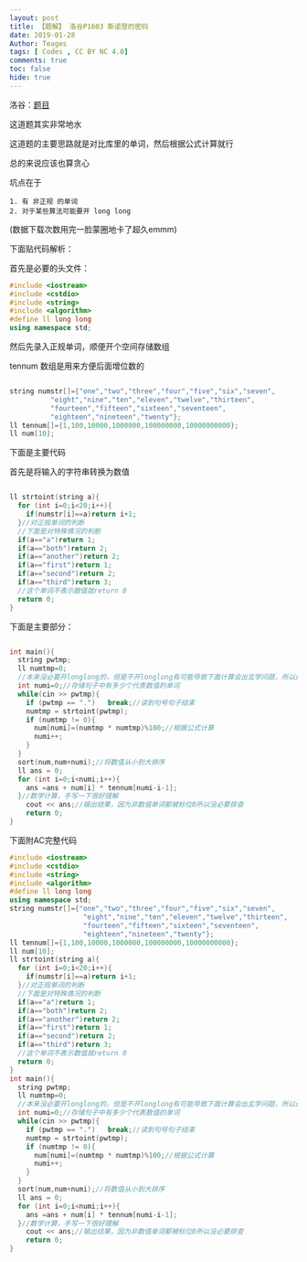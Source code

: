 ```yaml
---
layout: post
title: 【题解】 洛谷P1603 斯诺登的密码
date: 2019-01-28
Author: Teages
tags: [ Codes , CC BY NC 4.0]
comments: true
toc: false
hide: true
---
```



洛谷：[题目](https://www.luogu.org/problemnew/show/P1603)   
<!-- more -->

这道题其实非常地水  
  
这道题的主要思路就是对比库里的单词，然后根据公式计算就行  
  
总的来说应该也算贪心  
  
坑点在于  
  
    1. 有 非正规 的单词  
    2. 对于某些算法可能要开 long long  
  
(数据下载次数用完一脸蒙圈地卡了超久emmm)  
  
下面贴代码解析：  
  
首先是必要的头文件：  
  


```cpp
#include <iostream>
#include <cstdio>
#include <string>
#include <algorithm>
#define ll long long
using namespace std;

```
  
  
然后先录入正规单词，顺便开个空间存储数组  
  
tennum 数组是用来方便后面增位数的  
  
```cpp

string numstr[]={"one","two","three","four","five","six","seven",
          "eight","nine","ten","eleven","twelve","thirteen",
          "fourteen","fifteen","sixteen","seventeen",
          "eighteen","nineteen","twenty"};
ll tennum[]={1,100,10000,1000000,100000000,10000000000};
ll num[10];

```
  
下面是主要代码  
  
首先是将输入的字符串转换为数值  
```cpp

ll strtoint(string a){
  for (int i=0;i<20;i++){
    if(numstr[i]==a)return i+1;
  }//对正规单词的判断
  //下面是对特殊情况的判断
  if(a=="a")return 1;
  if(a=="both")return 2;
  if(a=="another")return 2;
  if(a=="first")return 1;
  if(a=="second")return 2;
  if(a=="third")return 3;
  //这个单词不表示数值就return 0
  return 0;
}

```
  
  
下面是主要部分：  
  
```cpp

int main(){
  string pwtmp;
  ll numtmp=0;
  //本来没必要开longlong的，但是不开longlong有可能导致下面计算会出玄学问题，所以还是浪费下
  int numi=0;//存储句子中有多少个代表数值的单词
  while(cin >> pwtmp){
    if (pwtmp == ".")   break;//读到句号句子结束
    numtmp = strtoint(pwtmp);
    if (numtmp != 0){
      num[numi]=(numtmp * numtmp)%100;//根据公式计算
      numi++;
    }
  }
  sort(num,num+numi);//将数值从小到大排序
  ll ans = 0;
  for (int i=0;i<numi;i++){
    ans =ans + num[i] * tennum[numi-i-1];
  }//数学计算，手写一下很好理解
    cout << ans;//输出结果，因为非数值单词都被标位0所以没必要排查
    return 0;
}
```

下面附AC完整代码  
  

```cpp
#include <iostream>
#include <cstdio>
#include <string>
#include <algorithm>
#define ll long long
using namespace std;
string numstr[]={"one","two","three","four","five","six","seven",
                  "eight","nine","ten","eleven","twelve","thirteen",
                  "fourteen","fifteen","sixteen","seventeen",
                  "eighteen","nineteen","twenty"};
ll tennum[]={1,100,10000,1000000,100000000,10000000000};
ll num[10];
ll strtoint(string a){
  for (int i=0;i<20;i++){
    if(numstr[i]==a)return i+1;
  }//对正规单词的判断
  //下面是对特殊情况的判断
  if(a=="a")return 1;
  if(a=="both")return 2;
  if(a=="another")return 2;
  if(a=="first")return 1;
  if(a=="second")return 2;
  if(a=="third")return 3;
  //这个单词不表示数值就return 0
  return 0;
}
int main(){
  string pwtmp;
  ll numtmp=0;
  //本来没必要开longlong的，但是不开longlong有可能导致下面计算会出玄学问题，所以还是浪费下
  int numi=0;//存储句子中有多少个代表数值的单词
  while(cin >> pwtmp){
    if (pwtmp == ".")   break;//读到句号句子结束
    numtmp = strtoint(pwtmp);
    if (numtmp != 0){
      num[numi]=(numtmp * numtmp)%100;//根据公式计算
      numi++;
    }
  }
  sort(num,num+numi);//将数值从小到大排序
  ll ans = 0;
  for (int i=0;i<numi;i++){
    ans =ans + num[i] * tennum[numi-i-1];
  }//数学计算，手写一下很好理解
    cout << ans;//输出结果，因为非数值单词都被标位0所以没必要排查
    return 0;
}
```
